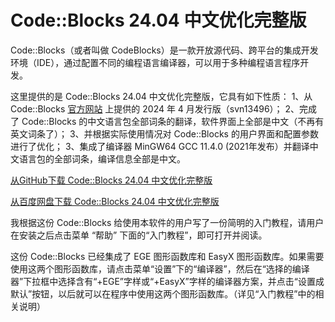 # Code::Blocks 24.04 中文优化完整版
Code::Blocks（或者叫做 CodeBlocks）是一款开放源代码、跨平台的集成开发环境（IDE），通过配置不同的编程语言编译器，可以用于多种编程语言程序开发。

这里提供的是  Code::Blocks 24.04 中文优化完整版，它具有如下性质：
1、从 Code::Blocks [官方网站](https://www.codeblocks.org/) 上提供的 2024 年 4 月发行版（svn13496）；
2、完成了 Code::Blocks 的中文语言包全部词条的翻译，软件界面上全部是中文（不再有英文词条了）；
3、并根据实际使用情况对 Code::Blocks 的用户界面和配置参数进行了优化；
3、集成了编译器 MinGW64 GCC 11.4.0 (2021年发布）并翻译中文语言包的全部词条，编译信息全部是中文。

[从GitHub下载 Code::Blocks 24.04 中文优化完整版](https://github.com/anbangli/codeblocks-cn/releases/download/v24.04cn/CodeBlocks-24.04-GCC-11.4-cn.exe)

[从百度网盘下载 Code::Blocks 24.04 中文优化完整版](https://pan.baidu.com/s/13NwHijeO513V4ZfG6_CIzg?pwd=devc)

我根据这份 Code::Blocks 给使用本软件的用户写了一份简明的入门教程，请用户在安装之后点击菜单 “帮助” 下面的“入门教程”，即可打开并阅读。

这份 Code::Blocks 已经集成了 EGE 图形函数库和 EasyX 图形函数库。如果需要使用这两个图形函数库，请点击菜单“设置”下的“编译器”，然后在“选择的编译器”下拉框中选择含有“+EGE”字样或“+EasyX”字样的编译器方案，并点击“设置成默认”按钮，以后就可以在程序中使用这两个图形函数库。（详见“入门教程”中的相关说明）
